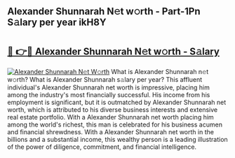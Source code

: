 ## Alexander Shunnarah N𝚎t w𝚘rth - Part-1Pn S𝚊lary per year ikH8Y

# <h2><a href="http://gc2foon.nevu.top/?p=Alexander+Shunnarah">🔗 👉🔴 Alexander Shunnarah N𝚎t w𝚘rth - S𝚊lary</a></h2>

[![Alexander Shunnarah N𝚎t W𝚘rth](https://i.imgur.com/Oavwk0R.jpeg)](http://gc2foon.nevu.top/?p=Alexander+Shunnarah)
What is Alexander Shunnarah n𝚎t w𝚘rth? What is Alexander Shunnarah s𝚊lary per year?
This affluent individual's Alexander Shunnarah net worth is impressive, placing him among the industry's most financially successful. His income from his employment is significant, but it is outmatched by Alexander Shunnarah net worth, which is attributed to his diverse business interests and extensive real estate portfolio. With a Alexander Shunnarah net worth placing him among the world's richest, this man is celebrated for his business acumen and financial shrewdness. With a Alexander Shunnarah net worth in the billions and a substantial income, this wealthy person is a leading illustration of the power of diligence, commitment, and financial intelligence.
